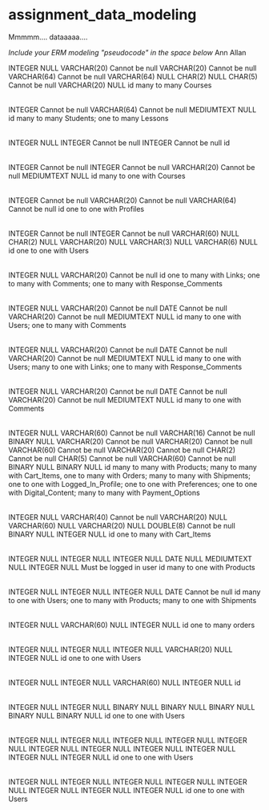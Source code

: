 # assignment_data_modeling
Mmmmm.... dataaaaa....

*Include your ERM modeling "pseudocode" in the space below*
Ann Allan
<?xml version="1.0" encoding="utf-8" ?>
<!-- SQL XML created by WWW SQL Designer, https://github.com/ondras/wwwsqldesigner/ -->
<!-- Active URL: http://ondras.zarovi.cz/sql/demo/ -->
 <!-- Basic 1 -->
</datatypes><table x="12" y="8" name="Students">
<row name="id" null="1" autoincrement="1">
<datatype>INTEGER</datatype>
<default>NULL</default></row>
<row name="first_name" null="0" autoincrement="0">
<datatype>VARCHAR(20)</datatype>
<comment>Cannot be null</comment>
</row>
<row name="last_name" null="0" autoincrement="0">
<datatype>VARCHAR(20)</datatype>
<comment>Cannot be null</comment>
</row>
<row name="street_address" null="0" autoincrement="0">
<datatype>VARCHAR(64)</datatype>
<comment>Cannot be null</comment>
</row>
<row name="city" null="1" autoincrement="0">
<datatype>VARCHAR(64)</datatype>
<default>NULL</default></row>
<row name="state" null="1" autoincrement="0">
<datatype>CHAR(2)</datatype>
<default>NULL</default></row>
<row name="zip" null="0" autoincrement="0">
<datatype>CHAR(5)</datatype>
<comment>Cannot be null</comment>
</row>
<row name="country" null="1" autoincrement="0">
<datatype>VARCHAR(20)</datatype>
<default>NULL</default></row>
<key type="PRIMARY" name="StudentID">
<part>id</part>
</key>
<comment>many to many Courses</comment>
</table>
<table x="344" y="13" name="Courses">
<row name="id" null="0" autoincrement="1">
<datatype>INTEGER</datatype>
<comment>Cannot be null</comment>
</row>
<row name="title" null="0" autoincrement="0">
<datatype>VARCHAR(64)</datatype>
<comment>Cannot be null</comment>
</row>
<row name="description" null="1" autoincrement="0">
<datatype>MEDIUMTEXT</datatype>
<default>NULL</default></row>
<key type="PRIMARY" name="">
<part>id</part>
</key>
<comment>many to many Students; one to many Lessons</comment>
</table>
<table x="147" y="11" name="StudentsCourses">
<row name="id" null="1" autoincrement="1">
<datatype>INTEGER</datatype>
<default>NULL</default></row>
<row name="id_Students" null="0" autoincrement="0">
<datatype>INTEGER</datatype>
<relation table="Students" row="id" />
<comment>Cannot be null</comment>
</row>
<row name="id_Courses" null="0" autoincrement="0">
<datatype>INTEGER</datatype>
<relation table="Courses" row="id" />
<comment>Cannot be null</comment>
</row>
<key type="PRIMARY" name="">
<part>id</part>
</key>
<key type="INDEX" name="">
</key>
<key type="INDEX" name="">
</key>
</table>
<table x="486" y="14" name="Lessons">
<row name="id" null="0" autoincrement="1">
<datatype>INTEGER</datatype>
<comment>Cannot be null</comment>
</row>
<row name="id_Courses" null="0" autoincrement="0">
<datatype>INTEGER</datatype>
<relation table="Courses" row="id" />
<comment>Cannot be null</comment>
</row>
<row name="title" null="0" autoincrement="0">
<datatype>VARCHAR(20)</datatype>
<comment>Cannot be null</comment>
</row>
<row name="body_text" null="1" autoincrement="0">
<datatype>MEDIUMTEXT</datatype>
<default>NULL</default></row>
<key type="PRIMARY" name="">
<part>id</part>
</key>
<comment>many to one with Courses</comment>
</table>


<!-- Basic 2 -->
<table x="624" y="15" name="Users">
<row name="id" null="0" autoincrement="1">
<datatype>INTEGER</datatype>
<comment>Cannot be null</comment>
</row>
<row name="user_name" null="0" autoincrement="0">
<datatype>VARCHAR(20)</datatype>
<comment>Cannot be null</comment>
</row>
<row name="email" null="0" autoincrement="0">
<datatype>VARCHAR(64)</datatype>
<comment>Cannot be null</comment>
</row>
<key type="PRIMARY" name="">
<part>id</part>
</key>
<comment>one to one with Profiles</comment>
</table>
<table x="755" y="14" name="Profiles">
<row name="id" null="0" autoincrement="1">
<datatype>INTEGER</datatype>
<comment>Cannot be null</comment>
</row>
<row name="id_Users" null="0" autoincrement="0">
<datatype>INTEGER</datatype>
<relation table="Users" row="id" />
<comment>Cannot be null</comment>
</row>
<row name="city" null="1" autoincrement="0">
<datatype>VARCHAR(60)</datatype>
<default>NULL</default></row>
<row name="state" null="1" autoincrement="0">
<datatype>CHAR(2)</datatype>
<default>NULL</default></row>
<row name="country" null="1" autoincrement="0">
<datatype>VARCHAR(20)</datatype>
<default>NULL</default></row>
<row name="age" null="1" autoincrement="0">
<datatype>VARCHAR(3)</datatype>
<default>NULL</default></row>
<row name="gender" null="1" autoincrement="0">
<datatype>VARCHAR(6)</datatype>
<default>NULL</default></row>
<key type="PRIMARY" name="">
<part>id</part>
</key>
<comment>one to one with Users</comment>
</table>


<!-- Intermediate -->
<table x="897" y="13" name="Users">
<row name="id" null="1" autoincrement="1">
<datatype>INTEGER</datatype>
<default>NULL</default></row>
<row name="user_name" null="0" autoincrement="0">
<datatype>VARCHAR(20)</datatype>
<comment>Cannot be null</comment>
</row>
<key type="PRIMARY" name="">
<part>id</part>
</key>
<comment>one to many with Links; one to many with Comments; one to many with Response_Comments</comment>
</table>
<table x="901" y="85" name="Links">
<row name="id" null="1" autoincrement="1">
<datatype>INTEGER</datatype>
<default>NULL</default></row>
<row name="author" null="0" autoincrement="0">
<datatype>VARCHAR(20)</datatype>
<relation table="Users" row="id" />
<comment>Cannot be null</comment>
</row>
<row name="post_date" null="0" autoincrement="0">
<datatype>DATE</datatype>
<comment>Cannot be null</comment>
</row>
<row name="title" null="0" autoincrement="0">
<datatype>VARCHAR(20)</datatype>
<comment>Cannot be null</comment>
</row>
<row name="body" null="1" autoincrement="0">
<datatype>MEDIUMTEXT</datatype>
<default>NULL</default></row>
<key type="PRIMARY" name="">
<part>id</part>
</key>
<comment>many to one with Users; one to many with Comments</comment>
</table>
<table x="1024" y="10" name="Comments">
<row name="id" null="1" autoincrement="1">
<datatype>INTEGER</datatype>
<default>NULL</default></row>
<row name="author" null="0" autoincrement="0">
<datatype>VARCHAR(20)</datatype>
<relation table="Users" row="id" />
<comment>Cannot be null</comment>
</row>
<row name="post_date" null="0" autoincrement="0">
<datatype>DATE</datatype>
<comment>Cannot be null</comment>
</row>
<row name="title" null="0" autoincrement="0">
<datatype>VARCHAR(20)</datatype>
<comment>Cannot be null</comment>
</row>
<row name="body" null="1" autoincrement="0">
<datatype>MEDIUMTEXT</datatype>
<default>NULL</default></row>
<key type="PRIMARY" name="">
<part>id</part>
</key>
<comment>many to one with Users; many to one with Links; one to many with Response_Comments</comment>
</table>
<table x="1041" y="162" name="Response_Comments">
<row name="id" null="1" autoincrement="1">
<datatype>INTEGER</datatype>
<default>NULL</default></row>
<row name="author" null="0" autoincrement="0">
<datatype>VARCHAR(20)</datatype>
<relation table="Users" row="id" />
<comment>Cannot be null</comment>
</row>
<row name="post_date" null="0" autoincrement="0">
<datatype>DATE</datatype>
<comment>Cannot be null</comment>
</row>
<row name="title" null="0" autoincrement="0">
<datatype>VARCHAR(20)</datatype>
<comment>Cannot be null</comment>
</row>
<row name="body" null="1" autoincrement="0">
<datatype>MEDIUMTEXT</datatype>
<default>NULL</default></row>
<key type="PRIMARY" name="">
<part>id</part>
</key>
<comment>many to one with Comments</comment>
</table>


<!-- Advanced 1 and 2 -->
<table x="336" y="545" name="Users">
<row name="id" null="1" autoincrement="1">
<datatype>INTEGER</datatype>
<default>NULL</default></row>
<row name="user_name" null="0" autoincrement="0">
<datatype>VARCHAR(60)</datatype>
<comment>Cannot be null</comment>
</row>
<row name="password" null="0" autoincrement="0">
<datatype>VARCHAR(16)</datatype>
<comment>Cannot be null</comment>
</row>
<row name="primo" null="1" autoincrement="0">
<datatype>BINARY</datatype>
<default>NULL</default></row>
<row name="first_name" null="0" autoincrement="0">
<datatype>VARCHAR(20)</datatype>
<comment>Cannot be null</comment>
</row>
<row name="last_name" null="0" autoincrement="0">
<datatype>VARCHAR(20)</datatype>
<comment>Cannot be null</comment>
</row>
<row name="street_address" null="0" autoincrement="0">
<datatype>VARCHAR(60)</datatype>
<comment>Cannot be null</comment>
</row>
<row name="city" null="0" autoincrement="0">
<datatype>VARCHAR(20)</datatype>
<comment>Cannot be null</comment>
</row>
<row name="state" null="0" autoincrement="0">
<datatype>CHAR(2)</datatype>
<comment>Cannot be null</comment>
</row>
<row name="zip_code" null="0" autoincrement="0">
<datatype>CHAR(5)</datatype>
<comment>Cannot be null</comment>
</row>
<row name="email" null="0" autoincrement="0">
<datatype>VARCHAR(60)</datatype>
<comment>Cannot be null</comment>
</row>
<row name="open_order" null="1" autoincrement="0">
<datatype>BINARY</datatype>
<default>NULL</default></row>
<row name="inactive_7_years" null="1" autoincrement="0">
<datatype>BINARY</datatype>
<default>NULL</default></row>
<key type="PRIMARY" name="">
<part>id</part>
</key>
<comment>many to many with Products; many to many with Cart_Items, one to many with Orders; many to many with Shipments; one to one with Logged_In_Profile; one to one with Preferences; one to one with Digital_Content; many to many with Payment_Options</comment>
</table>
<table x="256" y="295" name="Products">
<row name="id" null="1" autoincrement="1">
<datatype>INTEGER</datatype>
<default>NULL</default></row>
<row name="sku" null="0" autoincrement="0">
<datatype>VARCHAR(40)</datatype>
<comment>Cannot be null</comment>
</row>
<row name="name" null="1" autoincrement="0">
<datatype>VARCHAR(20)</datatype>
<default>NULL</default></row>
<row name="description" null="1" autoincrement="0">
<datatype>VARCHAR(60)</datatype>
<default>NULL</default></row>
<row name="manufacturer" null="1" autoincrement="0">
<datatype>VARCHAR(20)</datatype>
<default>NULL</default></row>
<row name="price" null="0" autoincrement="0">
<datatype>DOUBLE(8)</datatype>
<comment>Cannot be null</comment>
</row>
<row name="primo_eligible" null="1" autoincrement="0">
<datatype>BINARY</datatype>
<default>NULL</default></row>
<row name="inventory" null="1" autoincrement="0">
<datatype>INTEGER</datatype>
<default>NULL</default></row>
<key type="PRIMARY" name="">
<part>id</part>
</key>
<comment>one to many with Cart_Items</comment>
</table>
<table x="4" y="318" name="Product_Reviews">
<row name="id" null="1" autoincrement="1">
<datatype>INTEGER</datatype>
<default>NULL</default></row>
<row name="id_Products" null="1" autoincrement="0">
<datatype>INTEGER</datatype>
<default>NULL</default><relation table="Products" row="id" />
</row>
<row name="rating" null="1" autoincrement="0">
<datatype>INTEGER</datatype>
<default>NULL</default></row>
<row name="date" null="1" autoincrement="0">
<datatype>DATE</datatype>
<default>NULL</default></row>
<row name="comment" null="1" autoincrement="0">
<datatype>MEDIUMTEXT</datatype>
<default>NULL</default></row>
<row name="author" null="1" autoincrement="0">
<datatype>INTEGER</datatype>
<default>NULL</default><relation table="Users" row="id" />
<comment>Must be logged in user</comment>
</row>
<key type="PRIMARY" name="">
<part>id</part>
</key>
<comment>many to one with Products</comment>
</table>
<table x="479" y="305" name="Orders">
<row name="id" null="1" autoincrement="1">
<datatype>INTEGER</datatype>
<default>NULL</default></row>
<row name="id_Products" null="1" autoincrement="0">
<datatype>INTEGER</datatype>
<default>NULL</default><relation table="Products" row="id" />
</row>
<row name="id_Users" null="1" autoincrement="0">
<datatype>INTEGER</datatype>
<default>NULL</default><relation table="Users" row="id" />
</row>
<row name="shipped_date" null="0" autoincrement="0">
<datatype>DATE</datatype>
<comment>Cannot be null</comment>
</row>
<key type="PRIMARY" name="">
<part>id</part>
</key>
<comment>many to one with Users; one to many with Products; many to one with Shipments</comment>
</table>
<table x="715" y="336" name="Shippments">
<row name="id" null="1" autoincrement="1">
<datatype>INTEGER</datatype>
<default>NULL</default></row>
<row name="tracking" null="1" autoincrement="0">
<datatype>VARCHAR(60)</datatype>
<default>NULL</default></row>
<row name="id_Orders" null="1" autoincrement="0">
<datatype>INTEGER</datatype>
<default>NULL</default><relation table="Orders" row="id" />
</row>
<key type="PRIMARY" name="">
<part>id</part>
</key>
<comment>one to many orders</comment>
</table>
<table x="716" y="494" name="Logged_in_Profiles">
<row name="id" null="1" autoincrement="1">
<datatype>INTEGER</datatype>
<default>NULL</default></row>
<row name="id_Users" null="1" autoincrement="0">
<datatype>INTEGER</datatype>
<default>NULL</default><relation table="Users" row="id" />
</row>
<row name="page_views" null="1" autoincrement="0">
<datatype>INTEGER</datatype>
<default>NULL</default></row>
<row name="link_clicks" null="1" autoincrement="0">
<datatype>VARCHAR(20)</datatype>
<default>NULL</default></row>
<row name="active_time" null="1" autoincrement="0">
<datatype>INTEGER</datatype>
<default>NULL</default></row>
<key type="PRIMARY" name="">
<part>id</part>
</key>
<comment>one to one with Users</comment>
</table>
<table x="1000" y="499" name="Visitor_Profiles">
<row name="id" null="1" autoincrement="1">
<datatype>INTEGER</datatype>
<default>NULL</default></row>
<row name="page_views" null="1" autoincrement="0">
<datatype>INTEGER</datatype>
<default>NULL</default></row>
<row name="link_clicks" null="1" autoincrement="0">
<datatype>VARCHAR(60)</datatype>
<default>NULL</default></row>
<row name="active_time" null="1" autoincrement="0">
<datatype>INTEGER</datatype>
<default>NULL</default></row>
<key type="PRIMARY" name="">
<part>id</part>
</key>
</table>
<table x="68" y="583" name="Preferences">
<row name="id" null="1" autoincrement="1">
<datatype>INTEGER</datatype>
<default>NULL</default></row>
<row name="id_Users" null="1" autoincrement="0">
<datatype>INTEGER</datatype>
<default>NULL</default><relation table="Users" row="id" />
</row>
<row name="daily_email" null="1" autoincrement="0">
<datatype>BINARY</datatype>
<default>NULL</default></row>
<row name="weekly_email" null="1" autoincrement="0">
<datatype>BINARY</datatype>
<default>NULL</default></row>
<row name="text_msgs" null="1" autoincrement="0">
<datatype>BINARY</datatype>
<default>NULL</default></row>
<row name="phone_calls" null="1" autoincrement="0">
<datatype>BINARY</datatype>
<default>NULL</default></row>
<row name="primo_exclusives" null="1" autoincrement="0">
<datatype>BINARY</datatype>
<default>NULL</default></row>
<key type="PRIMARY" name="">
<part>id</part>
</key>
<comment>one to one with Users</comment>
</table>
<table x="505" y="751" name="Stored_Payment_Options">
<row name="id" null="1" autoincrement="1">
<datatype>INTEGER</datatype>
<default>NULL</default></row>
<row name="id_Users" null="1" autoincrement="0">
<datatype>INTEGER</datatype>
<default>NULL</default><relation table="Users" row="id" />
</row>
<row name="Amazon_Visa" null="1" autoincrement="0">
<datatype>INTEGER</datatype>
<default>NULL</default></row>
<row name="Amazon_Rewards" null="1" autoincrement="0">
<datatype>INTEGER</datatype>
<default>NULL</default></row>
<row name="Checking" null="1" autoincrement="0">
<datatype>INTEGER</datatype>
<default>NULL</default></row>
<row name="Gift_Card" null="1" autoincrement="0">
<datatype>INTEGER</datatype>
<default>NULL</default></row>
<row name="new field" null="1" autoincrement="0">
<datatype>INTEGER</datatype>
<default>NULL</default></row>
<row name="Visa" null="1" autoincrement="0">
<datatype>INTEGER</datatype>
<default>NULL</default></row>
<row name="MasterCard" null="1" autoincrement="0">
<datatype>INTEGER</datatype>
<default>NULL</default></row>
<row name="Discover" null="1" autoincrement="0">
<datatype>INTEGER</datatype>
<default>NULL</default></row>
<row name="AmEx" null="1" autoincrement="0">
<datatype>INTEGER</datatype>
<default>NULL</default></row>
<key type="PRIMARY" name="">
<part>id</part>
</key>
<comment>one to one with Users</comment>
</table>
<table x="894" y="735" name="Digital_Content">
<row name="id" null="1" autoincrement="1">
<datatype>INTEGER</datatype>
<default>NULL</default></row>
<row name="id_Users" null="1" autoincrement="0">
<datatype>INTEGER</datatype>
<default>NULL</default><relation table="Users" row="id" />
</row>
<row name="Amazon_Drive" null="1" autoincrement="0">
<datatype>INTEGER</datatype>
<default>NULL</default></row>
<row name="Apps" null="1" autoincrement="0">
<datatype>INTEGER</datatype>
<default>NULL</default></row>
<row name="Games" null="1" autoincrement="0">
<datatype>INTEGER</datatype>
<default>NULL</default></row>
<row name="Software" null="1" autoincrement="0">
<datatype>INTEGER</datatype>
<default>NULL</default></row>
<row name="Music" null="1" autoincrement="0">
<datatype>INTEGER</datatype>
<default>NULL</default></row>
<row name="Videos" null="1" autoincrement="0">
<datatype>INTEGER</datatype>
<default>NULL</default></row>
<key type="PRIMARY" name="">
<part>id</part>
</key>
<comment>one to one with Users</comment>
</table>
</sql>
